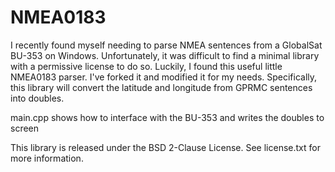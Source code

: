 NMEA0183
========

I recently found myself needing to parse NMEA sentences from a GlobalSat BU-353 on Windows. Unfortunately, it was difficult to find a minimal library with a permissive license to do so. Luckily, I found this useful little NMEA0183 parser. I've forked it and modified it for my needs. Specifically, this library will convert the latitude and longitude from GPRMC sentences into doubles.

main.cpp shows how to interface with the BU-353 and writes the doubles to screen

This library is released under the BSD 2-Clause License. See license.txt for
more information.
